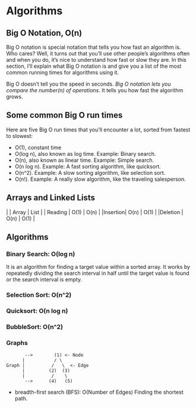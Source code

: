 # Algorithms

## Big O Notation, O(n)

Big O notation is special notation that tells you how fast an algorithm is. Who cares? Well, it turns out that you’ll use other people’s algorithms often and when you do, it’s nice to understand how fast or slow they are. In this section, I’ll explain what Big O notation is and give you a list of the most common running times for algorithms using it.

Big O doesn’t tell you the speed in seconds. _Big O notation lets you compare the number(n) of operations_. It tells you how fast the algorithm grows.

## Some common Big O run times

Here are five Big O run times that you’ll encounter a lot, sorted from fastest to slowest:

- O(1), constant time
- O(log n), also known as log time. Example: Binary search.
- O(n), also known as linear time. Example: Simple search.
- O(n log n). Example: A fast sorting algorithm, like quicksort.
- O(n^2). Example: A slow sorting algorithm, like selection sort.
- O(n!). Example: A really slow algorithm, like the traveling salesperson.


## Arrays and Linked Lists

|         | Array | List |
| Reading |  O(1) | O(n) |
|Insertion|  O(n) | O(1) |
|Deletion |  O(n) | O(1) |


## Algorithms

### Binary Search: O(log n)

It is an algorithm for finding a target value within a sorted array. It works by repeatedly dividing the search interval in half until the target value is found or the search interval is empty.

### Selection Sort: O(n^2)

### Quicksort: O(n log n)

### BubbleSort: O(n^2)

### Graphs

```
       -->        (1) <- Node
      |           / \
Graph |          /   \  <- Edge
      |         (2)  (3)
      |          /    \
       -->      (4)   (5)
```

- breadth-first search (BFS): O(Number of Edges) Finding the shortest path.
